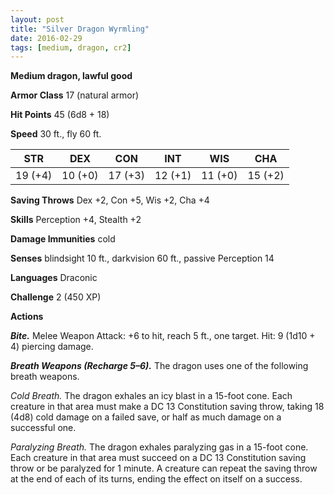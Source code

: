 ```yaml
---
layout: post
title: "Silver Dragon Wyrmling"
date: 2016-02-29
tags: [medium, dragon, cr2]
---
```


**Medium dragon, lawful good**

**Armor Class** 17 (natural armor)

**Hit Points** 45 (6d8 + 18)

**Speed** 30 ft., fly 60 ft.

|   STR   |   DEX   |   CON   |   INT   |   WIS   |   CHA   |
|:-----:|:-----:|:-----:|:-----:|:-----:|:-----:|
| 19 (+4) | 10 (+0) | 17 (+3) | 12 (+1) | 11 (+0) | 15 (+2) |

**Saving Throws** Dex +2, Con +5, Wis +2, Cha +4 

**Skills** Perception +4, Stealth +2 

**Damage Immunities** cold 

**Senses** blindsight 10 ft., darkvision 60 ft., passive Perception 14 

**Languages** Draconic 

**Challenge** 2 (450 XP) 

**Actions**

***Bite.*** Melee Weapon Attack: +6 to hit, reach 5 ft., one target. Hit: 9 (1d10 + 4) piercing damage. 

***Breath Weapons (Recharge 5–6).*** The dragon uses one of the following breath weapons. 

*Cold Breath.* The dragon exhales an icy blast in a 15-foot cone. Each creature in that area must make a DC 13 Constitution saving throw, taking 18 (4d8) cold damage on a failed save, or half as much damage on a successful one. 

*Paralyzing Breath.* The dragon exhales paralyzing gas in a 15-foot cone. Each creature in that area must succeed on a DC 13 Constitution saving throw or be paralyzed for 1 minute. A creature can repeat the saving throw at the end of each of its turns, ending the effect on itself on a success.